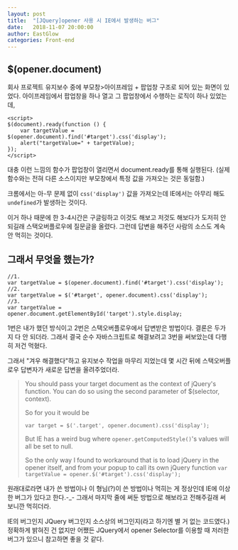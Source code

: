 ```yaml
---
layout: post
title:  "[JQuery]opener 사용 시 IE에서 발생하는 버그"
date:   2018-11-07 20:00:00
author: EastGlow
categories: Front-end
---
```


## $(opener.document)

회사 프로젝트 유지보수 중에 부모창>아이프레임 + 팝업창 구조로 되어 있는 화면이 있었다. 아이프레임에서 팝업창을 하나 열고 그 팝업창에서 수행하는 로직이 하나 있었는데,

```
<script>
$(document).ready(function () {
    var targetValue = $(opener.document).find('#target').css('display');
    alert("targetValue=" + targetValue);
});	
</script>
```

대충 이런 느낌의 함수가 팝업창이 열리면서 document.ready를 통해 실행된다. (실제 함수와는 전혀 다른 소스이지만 부모창에서 특정 값을 가져오는 것은 동일함.)

크롬에서는 아-무 문제 없이 `css('display')` 값을 가져오는데 IE에서는 아무리 해도 `undefined`가 발생하는 것이다.

이거 하나 때문에 한 3-4시간은 구글링하고 이것도 해보고 저것도 해보다가 도저히 안 되길래 스택오버플로우에 질문글을 올렸다. 그런데 답변을 해주던 사람의 소스도 계속 안 먹히는 것이다.

## 그래서 무엇을 했는가?

```
//1.
var targetValue = $(opener.document).find('#target').css('display');
//2.
var targetValue = $('#target', opener.document).css('display');
//3.
var targetValue = opener.document.getElementById('target').style.display;
```

1번은 내가 했던 방식이고 2번은 스택오버플로우에서 답변받은 방법이다. 결론은 두가지 다 안 되더라. 그래서 결국 순수 자바스크립트로 해결보려고 3번을 써보았는데 다행히 저건 먹혔다.

그래서 "겨우 해결했다"하고 유지보수 작업을 마무리 지었는데 몇 시간 뒤에 스택오버플로우 답변자가 새로운 답변을 올려주었더라.

> You should pass your target document as the context of jQuery's function. You can do so using the second parameter of $(selector, context).
> 
> So for you it would be
> 
> `var target = $('.target', opener.document).css('display');`
> 
> But IE has a weird bug where `opener.getComputedStyle()`'s values will all be set to null.
> 
> So the only way I found to workaround that is to load jQuery in the opener itself, and from your popup to call its own jQuery function
> `var targetValue = opener.$('#target').css('display');`

원래대로라면 내가 쓴 방법이나 이 형님(?)이 쓴 방법이나 먹히는 게 정상인데 IE에 이상한 버그가 있다고 한다.-_- 그래서 마지막 줄에 써둔 방법으로 해보라고 전해주길래 써보니깐 먹히더라.

IE의 버그인지 JQuery 버그인지 소스상의 버그인지(라고 하기엔 별 거 없는 코드였다.) 정확하게 밝혀진 건 없지만 어쨌든 JQuery에서 opener Selector를 이용할 때 저러한 버그가 있으니 참고하면 좋을 것 같다.
